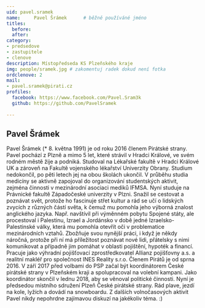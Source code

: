 ```yaml
---
uid: pavel.sramek
name:     Pavel Šrámek  	# běžně používáné jméno
titles:
  before: 
  after:
category:
- predsedove
- zastupitele
- clenove
description: Místopředseda KS Plzeňského kraje
img: people/sramek.jpg # zakomentuj radek dokud není fotka
ordclenove: 2
mail:
- pavel.sramek@pirati.cz
profiles:
  facebook: https://www.facebook.com/Pavel.Sram3k 
  github: https://github.com/PavelSramek
  
---
```


## Pavel Šrámek
Pavel Šrámek (* 8. května 1991) je od roku 2016 členem Pirátské strany. Pavel pochází z Plzně a mimo 5 let, které strávil v Hradci Králové, ve svém rodném městě žije a podniká.
Studoval na Lékařské fakultě v Hradci Králové UK a zároveň na Fakultě vojenského lékařství Univerzity Obrany. Studium nedokončil, po pěti letech jej na obou školách ukončil. V průběhu studia medicíny se aktivně zapojoval do organizování studentských aktivit, zejména činnosti v mezinárodní asociaci mediků IFMSA. Nyní studuje na Právnické fakultě Západočeské univerzity v Plzni.
Snažil se cestovat a poznávat svět, protože ho fascinuje střet kultur a rád se učí o lidských zvycích z různých částí světa, k čemuž mu pomohla jeho výborná znalost anglického jazyka. Např. navštívil při výměnném pobytu Spojené státy, ale procestoval i Palestinu, Izrael a Jordánsko v době jedné Izraelsko-Palestinské války, která mu pomohla otevřít oči v problematice mezinárodních vztahů.
Zbožňuje svou nynější práci, i když je někdy náročná, protože při ní má příležitost poznávat nové lidi, přátelsky s nimi komunikovat a případně jim pomáhat v oblasti pojištění, hypoték a financí. Pracuje jako výhradní pojišťovací zprostředkovatel Allianz pojišťovny a.s. a realitní makléř pro společnost INES Reality s.r.o.
Členem Pirátů je od sprna 2016. V září 2017 před volbami do PSP začal být koordinátorem České pirátské strany v Plzeňském kraji a spolupracoval na volební kampani. Jako koordinátor skončil v lednu 2018, aby se věnoval politické činnosti. Nyní je předsedou místního sdružení Plzeň České pirátské strany.
Rád plave, jezdí na kole, lyžích a dovádí na snowboardu. Z dalších volnočasových aktivit Pavel nikdy nepohrdne zajímavou diskuzí na jakékoliv téma. :)
